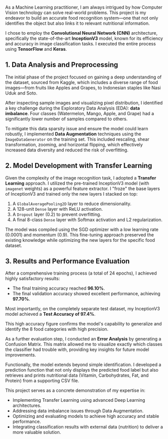 As a Machine Learning practitioner, I am always intrigued by how Computer Vision technology can solve real-world problems. This project is my endeavor to build an accurate food recognition system—one that not only identifies the object but also links it to relevant nutritional information.

I chose to employ the **Convolutional Neural Network (CNN)** architecture, specifically the state-of-the-art **InceptionV3** model, known for its efficiency and accuracy in image classification tasks. I executed the entire process using **TensorFlow** and **Keras**.

## 1. Data Analysis and Preprocessing

The initial phase of the project focused on gaining a deep understanding of the dataset, sourced from Kaggle, which includes a diverse range of food images—from fruits like Apples and Grapes, to Indonesian staples like Nasi Uduk and Soto.

After inspecting sample images and visualizing pixel distribution, I identified a key challenge during the Exploratory Data Analysis (EDA): **data imbalance**. Four classes (Watermelon, Mango, Apple, and Grape) had a significantly lower number of samples compared to others.

To mitigate this data sparsity issue and ensure the model could learn robustly, I implemented **Data Augmentation** techniques using the `ImageDataGenerator` on the training set. This included rescaling, shear transformation, zooming, and horizontal flipping, which effectively increased data diversity and reduced the risk of overfitting.

## 2. Model Development with Transfer Learning

Given the complexity of the image recognition task, I adopted a **Transfer Learning** approach. I utilized the pre-trained InceptionV3 model (with `imagenet` weights) as a powerful feature extractor. I "froze" the base layers of InceptionV3 and trained only the new layers I stacked on top:

1.  A `GlobalAveragePooling2D` layer to reduce dimensionality.
2.  A 128-unit `Dense` layer with ReLU activation.
3.  A `Dropout` layer (0.2) to prevent overfitting.
4.  A final 8-class `Dense` layer with Softmax activation and L2 regularization.

The model was compiled using the SGD optimizer with a low learning rate (0.0001) and momentum (0.9). This fine-tuning approach preserved the existing knowledge while optimizing the new layers for the specific food dataset.

## 3. Results and Performance Evaluation

After a comprehensive training process (a total of 24 epochs), I achieved highly satisfactory results:

* The final training accuracy reached **96.10%**.
* The final validation accuracy showed excellent performance, achieving **97.70%**.

Most importantly, on the completely separate test dataset, my InceptionV3 model achieved a **Test Accuracy of 97.4%**.

This high accuracy figure confirms the model's capability to generalize and identify the 8 food categories with high precision.

As a further evaluation step, I conducted an **Error Analysis** by generating a Confusion Matrix. This matrix allowed me to visualize exactly which classes the classifier had trouble with, providing key insights for future model improvements.

Functionally, the model extends beyond simple identification. I developed a prediction function that not only displays the predicted food label but also retrieves and prints nutritional data (Vitamin, Carbohydrates, Fat, and Protein) from a supporting CSV file.

This project serves as a concrete demonstration of my expertise in:
* Implementing Transfer Learning using advanced Deep Learning architectures.
* Addressing data imbalance issues through Data Augmentation.
* Optimizing and evaluating models to achieve high accuracy and stable performance.
* Integrating classification results with external data (nutrition) to deliver a more valuable solution.